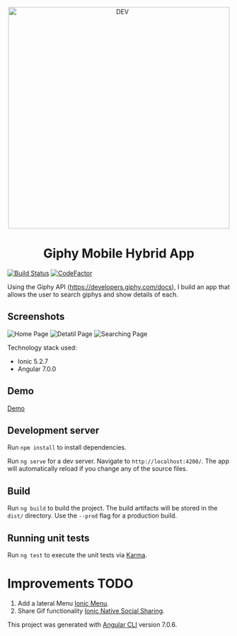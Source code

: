 <div align="center">
  <br>
  <img alt="DEV" src="https://blog.phonehouse.es/wp-content/uploads/2018/01/giphy-1-1.gif" width="500px">
  <h1>Giphy Mobile Hybrid App</h1>
</div>

[![Build Status](https://travis-ci.com/anreig/ionicgiphy.svg?branch=master)](https://travis-ci.com/anreig/ionicgiphy)
[![CodeFactor](https://www.codefactor.io/repository/github/anreig/ionicgiphy/badge)](https://www.codefactor.io/repository/github/anreig/ionicgiphy)


Using the Giphy API (https://developers.giphy.com/docs), I build an app
that allows the user to search giphys and show details of each.


## Screenshots
![Home Page](https://lh3.googleusercontent.com/SaC9Pu55QKbUFrJ5zowAn34mrNkZpqEFuubrQXMk0kWEqtIdHtoyyakgPQsflRefcbfLhvJHfhdQpjEAwcJYVdlL2-D86J9IOTgLm62zCjY_6ULNG1g22yt0-kTbvsI9FL7gngZDiJ0MSoGQ660nDDN2aqg2e_d9n6Syof2SkDy11MdbaqkGEpPoBp5MtTDas_GFgNhwwRLXmWBhg5QE0DX0_AGUliYT3oDiiu454RUH4wQXXChKx0twELhWZpmIALUFDIZdwiL3TUvnjGnUrrDQinHlw66RoUCsJJ3sZ71lSSyrXGbiVQelEVfx0B3HA2DEojM5PZ-_TcSbD7Kzn5ost7wNvAADp2lG5dCYbXToYegXyV4Cv2IPrcVfukqxcXwBrDLlCUxdO7xZECiXBEEKey6L3nS-FF5aCDG68flMKVcVLvd361ennha5OkGwWpDyDCBucLjRQEMl-yusU6B3HMpbvSWroKasogODjFg3XI8Wf4ZmnukIFaZx-cbxDUH0mqr_kfHrbHQSmmQ0dP50Wd7d0eETYqjDXN00y9gor8-iKi3th66uujD9rkSw3URAEvgUICyLkpKcDn50rAXHWD4n5S0sFJZlxhPtUBtSUZhPfSKTOOiMpJ15Z1nTpsIlqCWc6jkUt6s9o75jcq7yiwfZQsggx63un22PZneFbNUhdnkYmnJb=w352-h763-no "Home page")
![Detatil Page](https://lh3.googleusercontent.com/6ALwahWZxEq3EGkjFe7v1uIKrxN5qKKy0zPlsv6FJrQmYeqcVW0S6DFXBck_egP99oWoG28nMCBNv9rnizsZS8VXp2_KmcpDF9nm-TzyMbsRQ-VcA3vfmh08le2c2wH4zORQcDq4Bvz2wYIshoHjt9cG2tjulk83e282gRuUOQWgugkl2a2vN4YQdpKP4tSx1iboE4P7r--G_7mtvxmENuOslBgtM30j8xdNSc1OiZDCUxFEzRw8ROXvzZxma6ldcKOcZ2m0S0r4HluWR951Fvl5Imxnh9UdnBO9mJc5U19rpuwGBeFTQyVKhv9nR8Z9zessVMuA5mL1IpkZqYcveNPwY3NNmE-NJJGR-9sQ3-KXIcmVjudImMNIN6UgKw2SUerv3JDENrwBV_qD8XMtflcQo_rjqqmL5fMq1fwBDDXlHtfvwTJYzdNhhYaR9kDk1qbw2HDtJUaVaBSWq2wXZHq8Ld-1r9IMyxKPr4PqNBbYVipMenhzDtexKwywnESyWv6xQhg0J8gZk8h2hOIzZGOnx6lVhtXJVwWJ58-XDrHD6yhQpBNcSj2IW6YonsX9eZ4ebI75Bl6LvsHTqRr_19VLX-AMz6_2yaTsylArS_VDKKHuHbkZ_YVpnuK6YIRpkFz4M-RqEyvObQU8ELdmoMKTTuQRTzlpbqtWG7is84ZTyl6nTlE3iTek=w354-h763-no "Detatil Page")
![Searching Page](https://lh3.googleusercontent.com/9tfgLWEUlosRfjmF4Ao4LypETBmnoJRTzENXhIyguXhnwW4NWu3I1yURfpJu-cuEWD-Uzqql24LFNtn8EiVhxaLviTwGfCJ6RJAq7oLd-T49qe4r01CGVQoSSK1cjt7izuOsh8bVBha9G5uDlq_ezF_oWzKrjWrnL0JjLlcaU9fuKWuRRQ492sOkQCsI1IrrzUsijYdDY_TLJO0cQtfABIIR5hj1m5CMG0h-UMJu-Xp6rkFWK8toyC86Q7NqAk8_qWcwk3duiaqBsbv_np5hRgbE40xggAPp5za95R2_4iIZ7k87R7ao12e-1IDocuvdN17g2oPycz1Ts5xwdwmHCNSVeIfy6zsSccskojk2HjTIn-L8IYW3pS7ydEli6RoTWqXQmna-lKrO5eFpH3pU-Ppuo9meMG90mSFfptSxNlFuqt47loLOx0fS8jdmpXYAlMQPctsyBxaSb5JI9rbW8LkkYgz8mXzQ22sZZDd0JLGpL-5OEZkz8emBuMjeOuBUVaGH-Pr_kjFhiLFFKfzPiZXEpyV9MuRuOUV1NNmoxuwg-KXAyFjE3-oxEOB0KHsHhxJHJNFJJA7rT3N_v9--b66UQtvA58_-bol-Zh4d0i5-dMVpQU7mifE0HyFOWXcaUpShwywwcupGHRE5FtXM68InFYv74oAoq5a0QeaYYmSIh326eTVfzZwn=w352-h764-no "Searching Page")

Technology stack used:
  - Ionic 5.2.7
  - Angular 7.0.0

## Demo

[Demo](https://anreig.github.io/ionicgiphy/)

## Development server
Run `npm install` to install dependencies.

Run `ng serve` for a dev server. Navigate to `http://localhost:4200/`. The app will automatically reload if you change any of the source files.

## Build

Run `ng build` to build the project. The build artifacts will be stored in the `dist/` directory. Use the `--prod` flag for a production build.

## Running unit tests

Run `ng test` to execute the unit tests via [Karma](https://karma-runner.github.io).


# Improvements TODO

1. Add a lateral Menu [Ionic Menu](https://ionicframework.com/docs/api/menu).
2. Share Gif functionality [Ionic Native Social Sharing](https://ionicframework.com/docs/native/social-sharing).


This project was generated with [Angular CLI](https://github.com/angular/angular-cli) version 7.0.6.
